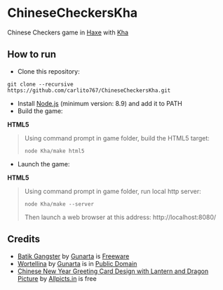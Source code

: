 # ChineseCheckersKha

Chinese Checkers game in [Haxe](https://haxe.org/) with [Kha](http://kha.tech/)

## How to run

* Clone this repository:
```
git clone --recursive https://github.com/carlito767/ChineseCheckersKha.git
```
* Install [Node.js](https://nodejs.org/) (minimum version: 8.9) and add it to PATH
* Build the game:

**HTML5**
>Using command prompt in game folder, build the HTML5 target:
>```
>node Kha/make html5
>```
* Launch the game:

**HTML5**
>Using command prompt in game folder, run local http server:
>```
>node Kha/make --server
>```
>Then launch a web browser at this address: http://localhost:8080/

## Credits

* [Batik Gangster](http://www.fontspace.com/gunarta/batik-gangster) by [Gunarta](http://www.fontspace.com/gunarta) is [Freeware](https://en.wikipedia.org/wiki/Freeware)
* [Wortellina](http://www.fontspace.com/gunarta/wortellina) by [Gunarta](http://www.fontspace.com/gunarta) is in [Public Domain](https://en.wikipedia.org/wiki/Public_domain)
* [Chinese New Year Greeting Card Design with Lantern and Dragon Picture](http://allpicts.in/chinese-new-year-card-design-with-lantern-and-dragon-picture/) by [Allpicts.in](http://allpicts.in/) is free
